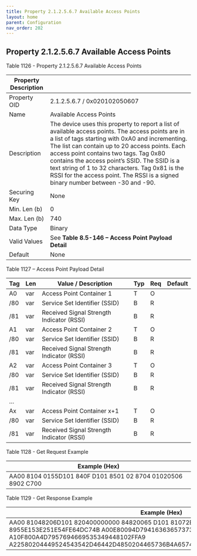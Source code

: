 ```yaml
---
title: Property 2.1.2.5.6.7 Available Access Points
layout: home
parent: Configuration
nav_order: 202
---
```


## Property 2.1.2.5.6.7 Available Access Points

Table 1126 - Property 2.1.2.5.6.7 Available Access Points

| Property Description |  |
|----|----|
| Property OID | 2.1.2.5.6.7 / 0x020102050607 |
| Name | Available Access Points |
| Description | The device uses this property to report a list of available access points. The access points are in a list of tags starting with 0xA0 and incrementing. The list can contain up to 20 access points. Each access point contains two tags. Tag 0x80 contains the access point’s SSID. The SSID is a text string of 1 to 32 characters. Tag 0x81 is the RSSI for the access point. The RSSI is a signed binary number between -30 and -90. |
| Securing Key | None |
| Min. Len (b) | 0 |
| Max. Len (b) | 740 |
| Data Type | Binary |
| Valid Values | See **Table 8.5-146 – Access Point Payload Detail** |
| Default | None |

Table 1127 – Access Point Payload Detail

| Tag | Len | Value / Description                       | Typ | Req | Default |
|-----|-----|-------------------------------------------|-----|-----|---------|
| A0  | var | Access Point Container 1                  | T   | O   |         |
| /80 | var | Service Set Identifier (SSID)             | B   | R   |         |
| /81 | var | Received Signal Strength Indicator (RSSI) | B   | R   |         |
| A1  | var | Access Point Container 2                  | T   | O   |         |
| /80 | var | Service Set Identifier (SSID)             | B   | R   |         |
| /81 | var | Received Signal Strength Indicator (RSSI) | B   | R   |         |
| A2  | var | Access Point Container 3                  | T   | O   |         |
| /80 | var | Service Set Identifier (SSID)             | B   | R   |         |
| /81 | var | Received Signal Strength Indicator (RSSI) | B   | R   |         |
| …   |     |                                           |     |     |         |
| Ax  | var | Access Point Container x+1                | T   | O   |         |
| /80 | var | Service Set Identifier (SSID)             | B   | R   |         |
| /81 | var | Received Signal Strength Indicator (RSSI) | B   | R   |         |

Table 1128 - Get Request Example

| Example (Hex)                                                |
|--------------------------------------------------------------|
| AA00 8104 0155D101 840F D101 8501 02 8704 01020506 8902 C700 |

Table 1129 - Get Response Example

| Example (Hex) |
|----|
| AA00 81048206D101 820400000000 84820065 D101 81072B06010401F609 850102 8955E153E251E54FE64DC74B A00E80094D79416363657373318102FFC7 A10F800A4D7957694669535349448102FFA9 A22580204449524543542D46442D4850204465736B4A65742033363330207365726965738102FFA6 |

#